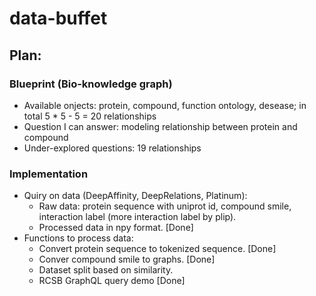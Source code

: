 # data-buffet

## Plan:

### Blueprint (Bio-knowledge graph)
* Available onjects: protein, compound, function ontology, desease; in total 5 * 5 - 5 = 20 relationships
* Question I can answer: modeling relationship between protein and compound
* Under-explored questions: 19 relationships

### Implementation
* Quiry on data (DeepAffinity, DeepRelations, Platinum):
  * Raw data: protein sequence with uniprot id, compound smile, interaction label (more interaction label by plip).
  * Processed data in npy format. [Done]
* Functions to process data:
  * Convert protein sequence to tokenized sequence. [Done]
  * Conver compound smile to graphs. [Done]
  * Dataset split based on similarity.
  * RCSB GraphQL query demo [Done]
